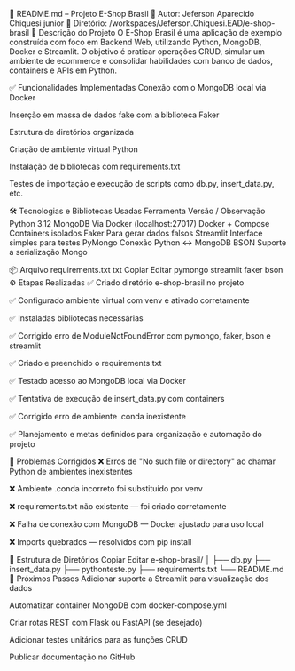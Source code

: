 📄 README.md – Projeto E-Shop Brasil
🧑 Autor: Jeferson Aparecido Chiquesi junior
📁 Diretório: /workspaces/Jeferson.Chiquesi.EAD/e-shop-brasil
🧾 Descrição do Projeto
O E-Shop Brasil é uma aplicação de exemplo construída com foco em Backend Web, utilizando Python, MongoDB, Docker e Streamlit. O objetivo é praticar operações CRUD, simular um ambiente de ecommerce e consolidar habilidades com banco de dados, containers e APIs em Python.

✅ Funcionalidades Implementadas
Conexão com o MongoDB local via Docker

Inserção em massa de dados fake com a biblioteca Faker

Estrutura de diretórios organizada

Criação de ambiente virtual Python

Instalação de bibliotecas com requirements.txt

Testes de importação e execução de scripts como db.py, insert_data.py, etc.

🛠️ Tecnologias e Bibliotecas Usadas
Ferramenta	Versão / Observação
Python	3.12
MongoDB	Via Docker (localhost:27017)
Docker + Compose	Containers isolados
Faker	Para gerar dados falsos
Streamlit	Interface simples para testes
PyMongo	Conexão Python ↔ MongoDB
BSON	Suporte a serialização Mongo

📦 Arquivo requirements.txt
txt
Copiar
Editar
pymongo
streamlit
faker
bson
⚙️ Etapas Realizadas
✅ Criado diretório e-shop-brasil no projeto

✅ Configurado ambiente virtual com venv e ativado corretamente

✅ Instaladas bibliotecas necessárias

✅ Corrigido erro de ModuleNotFoundError com pymongo, faker, bson e streamlit

✅ Criado e preenchido o requirements.txt

✅ Testado acesso ao MongoDB local via Docker

✅ Tentativa de execução de insert_data.py com containers

✅ Corrigido erro de ambiente .conda inexistente

✅ Planejamento e metas definidos para organização e automação do projeto

🚧 Problemas Corrigidos
❌ Erros de "No such file or directory" ao chamar Python de ambientes inexistentes

❌ Ambiente .conda incorreto foi substituído por venv

❌ requirements.txt não existente — foi criado corretamente

❌ Falha de conexão com MongoDB — Docker ajustado para uso local

❌ Imports quebrados — resolvidos com pip install

📂 Estrutura de Diretórios
Copiar
Editar
e-shop-brasil/
│
├── db.py
├── insert_data.py
├── pythonteste.py
├── requirements.txt
└── README.md
📌 Próximos Passos
 Adicionar suporte a Streamlit para visualização dos dados

 Automatizar container MongoDB com docker-compose.yml

 Criar rotas REST com Flask ou FastAPI (se desejado)

 Adicionar testes unitários para as funções CRUD

 Publicar documentação no GitHub